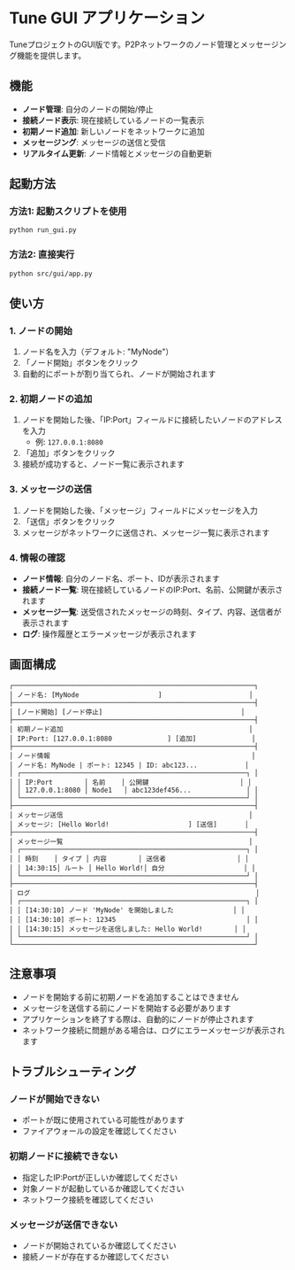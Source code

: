 # Tune GUI アプリケーション

TuneプロジェクトのGUI版です。P2Pネットワークのノード管理とメッセージング機能を提供します。

## 機能

- **ノード管理**: 自分のノードの開始/停止
- **接続ノード表示**: 現在接続しているノードの一覧表示
- **初期ノード追加**: 新しいノードをネットワークに追加
- **メッセージング**: メッセージの送信と受信
- **リアルタイム更新**: ノード情報とメッセージの自動更新

## 起動方法

### 方法1: 起動スクリプトを使用
```bash
python run_gui.py
```

### 方法2: 直接実行
```bash
python src/gui/app.py
```

## 使い方

### 1. ノードの開始
1. ノード名を入力（デフォルト: "MyNode"）
2. 「ノード開始」ボタンをクリック
3. 自動的にポートが割り当てられ、ノードが開始されます

### 2. 初期ノードの追加
1. ノードを開始した後、「IP:Port」フィールドに接続したいノードのアドレスを入力
   - 例: `127.0.0.1:8080`
2. 「追加」ボタンをクリック
3. 接続が成功すると、ノード一覧に表示されます

### 3. メッセージの送信
1. ノードを開始した後、「メッセージ」フィールドにメッセージを入力
2. 「送信」ボタンをクリック
3. メッセージがネットワークに送信され、メッセージ一覧に表示されます

### 4. 情報の確認
- **ノード情報**: 自分のノード名、ポート、IDが表示されます
- **接続ノード一覧**: 現在接続しているノードのIP:Port、名前、公開鍵が表示されます
- **メッセージ一覧**: 送受信されたメッセージの時刻、タイプ、内容、送信者が表示されます
- **ログ**: 操作履歴とエラーメッセージが表示されます

## 画面構成

```
┌─────────────────────────────────────────────────────────────┐
│ ノード名: [MyNode                    ]                      │
├─────────────────────────────────────────────────────────────┤
│ [ノード開始] [ノード停止]                                   │
├─────────────────────────────────────────────────────────────┤
│ 初期ノード追加                                               │
│ IP:Port: [127.0.0.1:8080              ] [追加]              │
├─────────────────────────────────────────────────────────────┤
│ ノード情報                                                   │
│ ノード名: MyNode | ポート: 12345 | ID: abc123...            │
│ ┌─────────────────────────────────────────────────────────┐ │
│ │ IP:Port        │ 名前    │ 公開鍵                       │ │
│ │ 127.0.0.1:8080 │ Node1   │ abc123def456...              │ │
│ └─────────────────────────────────────────────────────────┘ │
├─────────────────────────────────────────────────────────────┤
│ メッセージ送信                                               │
│ メッセージ: [Hello World!                    ] [送信]       │
├─────────────────────────────────────────────────────────────┤
│ メッセージ一覧                                               │
│ ┌─────────────────────────────────────────────────────────┐ │
│ │ 時刻    │ タイプ │ 内容        │ 送信者                  │ │
│ │ 14:30:15│ ルート │ Hello World!│ 自分                    │ │
│ └─────────────────────────────────────────────────────────┘ │
├─────────────────────────────────────────────────────────────┤
│ ログ                                                         │
│ ┌─────────────────────────────────────────────────────────┐ │
│ │ [14:30:10] ノード 'MyNode' を開始しました               │ │
│ │ [14:30:10] ポート: 12345                                 │ │
│ │ [14:30:15] メッセージを送信しました: Hello World!        │ │
│ └─────────────────────────────────────────────────────────┘ │
└─────────────────────────────────────────────────────────────┘
```

## 注意事項

- ノードを開始する前に初期ノードを追加することはできません
- メッセージを送信する前にノードを開始する必要があります
- アプリケーションを終了する際は、自動的にノードが停止されます
- ネットワーク接続に問題がある場合は、ログにエラーメッセージが表示されます

## トラブルシューティング

### ノードが開始できない
- ポートが既に使用されている可能性があります
- ファイアウォールの設定を確認してください

### 初期ノードに接続できない
- 指定したIP:Portが正しいか確認してください
- 対象ノードが起動しているか確認してください
- ネットワーク接続を確認してください

### メッセージが送信できない
- ノードが開始されているか確認してください
- 接続ノードが存在するか確認してください 